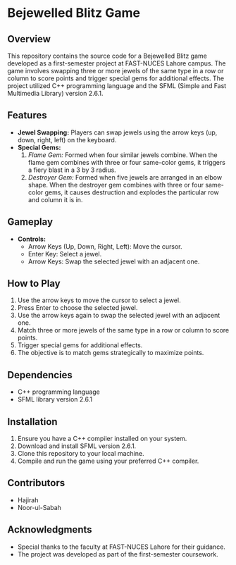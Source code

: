 # Bejewelled Blitz Game

## Overview
This repository contains the source code for a Bejewelled Blitz game developed as a first-semester project at FAST-NUCES Lahore campus. The game involves swapping three or more jewels of the same type in a row or column to score points and trigger special gems for additional effects. The project utilized C++ programming language and the SFML (Simple and Fast Multimedia Library) version 2.6.1.

## Features
- **Jewel Swapping:** Players can swap jewels using the arrow keys (up, down, right, left) on the keyboard.
- **Special Gems:**
  1. *Flame Gem:* Formed when four similar jewels combine. When the flame gem combines with three or four same-color gems, it triggers a fiery blast in a 3 by 3 radius.
  2. *Destroyer Gem:* Formed when five jewels are arranged in an elbow shape. When the destroyer gem combines with three or four same-color gems, it causes destruction and explodes the particular row and column it is in.

## Gameplay
- **Controls:**
  - Arrow Keys (Up, Down, Right, Left): Move the cursor.
  - Enter Key: Select a jewel.
  - Arrow Keys: Swap the selected jewel with an adjacent one.

## How to Play
1. Use the arrow keys to move the cursor to select a jewel.
2. Press Enter to choose the selected jewel.
3. Use the arrow keys again to swap the selected jewel with an adjacent one.
4. Match three or more jewels of the same type in a row or column to score points.
5. Trigger special gems for additional effects.
6. The objective is to match gems strategically to maximize points.

## Dependencies
- C++ programming language
- SFML library version 2.6.1

## Installation
1. Ensure you have a C++ compiler installed on your system.
2. Download and install SFML version 2.6.1.
3. Clone this repository to your local machine.
4. Compile and run the game using your preferred C++ compiler.

## Contributors
- Hajirah
- Noor-ul-Sabah

## Acknowledgments
- Special thanks to the faculty at FAST-NUCES Lahore for their guidance.
- The project was developed as part of the first-semester coursework.
